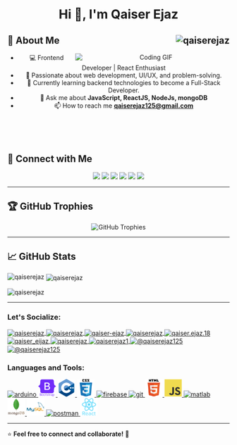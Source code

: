 <h1 align="center">Hi 👋, I'm Qaiser Ejaz</h1>

 
 
## 🚀 About Me                <img src="https://komarev.com/ghpvc/?username=qaiserejaz&label=Profile%20views&color=0e75b6&style=flat" alt="qaiserejaz" align="right" />


<div align="center">
<img src="https://cdn.dribbble.com/users/1162077/screenshots/3848914/programmer.gif" width="350" alt="Coding GIF" align="right">
  
-   💻 Frontend Developer | React Enthusiast
-   🎯 Passionate about web development, UI/UX, and problem-solving.
-   🌱 Currently learning backend technologies to become a Full-Stack Developer.
- 💬 Ask me about **JavaScript, ReactJS, NodeJs, mongoDB**
- 📫 How to reach me **qaiserejaz125@gmail.com**
</div>

<br>
<br>
<br>

## 🔗 Connect with Me
<p align="center">
  <a href="https://www.linkedin.com/in/qaiserejaz" target="blank"><img src="https://img.shields.io/badge/LinkedIn-blue?style=for-the-badge&logo=linkedin"></a>
  <a href="https://github.com/qaiserejaz" target="blank"><img src="https://img.shields.io/badge/GitHub-black?style=for-the-badge&logo=github"></a>
  <a href="https://leetcode.com/qaiserejaz" target="blank"><img src="https://img.shields.io/badge/LeetCode-white?style=for-the-badge&logo=leetcode"></a>
  <a href="https://www.hackerrank.com/qaiserejaz" target="blank"><img src="https://img.shields.io/badge/HackerRank-white?style=for-the-badge&logo=hackerrank"></a>
  <a href="https://www.hackerearth.com/@qaiserejaz" target="blank"><img src="https://img.shields.io/badge/HackerEarth-blue?style=for-the-badge&logo=hackerearth"></a>
  <a href="https://x.com/qaisersidd" target="blank"><img src="https://img.shields.io/badge/X.Com-black?style=for-the-badge&logo=x" /></a>
</p>

---

## 🏆 GitHub Trophies
<p align="center">
  <img src="https://github-profile-trophy.vercel.app/?username=qaiserejaz&theme=onedark&margin-w=15" alt="GitHub Trophies" />
</p>

---

## 📈 GitHub Stats
<p><img align="left" src="https://github-readme-stats.vercel.app/api/top-langs?username=qaiserejaz&show_icons=true&theme=tokyonight&locale=en&layout=compact" alt="qaiserejaz" /></p>
<p>&nbsp;<img align="center" src="https://github-readme-stats.vercel.app/api?username=qaiserejaz&show_icons=true&theme=tokyonight&locale=en" alt="qaiserejaz" /></p>
<!-- <p><img align="center" src="https://github-readme-streak-stats.herokuapp.com/?user=qaiserejaz&" alt="qaiserejaz" /></p> -->
<p><img align="center" src="https://github-readme-streak-stats.herokuapp.com/?user=qaiserejaz&currStreakNum=F79C42&sideNums=F79C42&dates=F79C42&background=1D1F2D&border_radius=5" alt="qaiserejaz" /></p>

---

<h3 align="left">Let's Socialize:</h3>
<p align="left">
  <a href="https://codepen.io/qaiserejaz" target="blank">
    <img align="center" src="https://raw.githubusercontent.com/rahuldkjain/github-profile-readme-generator/master/src/images/icons/Social/codepen.svg" alt="qaiserejaz" height="30" width="40" />
  </a>
  <a href="https://dev.to/qaiserejaz" target="blank">
    <img align="center" src="https://raw.githubusercontent.com/rahuldkjain/github-profile-readme-generator/master/src/images/icons/Social/devto.svg" alt="qaiserejaz" height="30" width="40" />
  </a>
  <a href="https://stackoverflow.com/users/qaiser-ejaz" target="blank">
    <img align="center" src="https://raw.githubusercontent.com/rahuldkjain/github-profile-readme-generator/master/src/images/icons/Social/stack-overflow.svg" alt="qaiser-ejaz" height="30" width="40" />
  </a>
  <a href="https://kaggle.com/qaiserejaz" target="blank">
    <img align="center" src="https://raw.githubusercontent.com/rahuldkjain/github-profile-readme-generator/master/src/images/icons/Social/kaggle.svg" alt="qaiserejaz" height="30" width="40" />
  </a>
  <a href="https://fb.com/qaiser.ejaz.18" target="blank">
    <img align="center" src="https://raw.githubusercontent.com/rahuldkjain/github-profile-readme-generator/master/src/images/icons/Social/facebook.svg" alt="qaiser.ejaz.18" height="30" width="40" />
  </a>
  <a href="https://instagram.com/qaiser_eijaz" target="blank">
    <img align="center" src="https://raw.githubusercontent.com/rahuldkjain/github-profile-readme-generator/master/src/images/icons/Social/instagram.svg" alt="qaiser_eijaz" height="30" width="40" />
  </a>
  <a href="https://dribbble.com/qaiserejaz" target="blank">
    <img align="center" src="https://raw.githubusercontent.com/rahuldkjain/github-profile-readme-generator/master/src/images/icons/Social/dribbble.svg" alt="qaiserejaz" height="30" width="40" />
  </a>
  <a href="https://www.behance.net/qaiserejaz1" target="blank">
    <img align="center" src="https://raw.githubusercontent.com/rahuldkjain/github-profile-readme-generator/master/src/images/icons/Social/behance.svg" alt="qaiserejaz1" height="30" width="40" />
  </a>
  <a href="https://hashnode.com/@qaiserejaz125" target="blank">
    <img align="center" src="https://raw.githubusercontent.com/rahuldkjain/github-profile-readme-generator/master/src/images/icons/Social/hashnode.svg" alt="@qaiserejaz125" height="30" width="40" />
  </a>
  <a href="https://medium.com/@qaiserejaz125" target="blank">
    <img align="center" src="https://raw.githubusercontent.com/rahuldkjain/github-profile-readme-generator/master/src/images/icons/Social/medium.svg" alt="@qaiserejaz125" height="30" width="40" />
  </a>
</p>

<h3 align="left">Languages and Tools:</h3>
<p align="left"> 
  <a href="https://www.arduino.cc/" target="_blank" rel="noreferrer"> <img src="https://cdn.worldvectorlogo.com/logos/arduino-1.svg" alt="arduino" width="40" height="40"/> </a> 
  <a href="https://getbootstrap.com" target="_blank" rel="noreferrer"> <img src="https://raw.githubusercontent.com/devicons/devicon/master/icons/bootstrap/bootstrap-plain-wordmark.svg" alt="bootstrap" width="40" height="40"/> </a> 
  <a href="https://www.w3schools.com/cpp/" target="_blank" rel="noreferrer"> <img src="https://raw.githubusercontent.com/devicons/devicon/master/icons/cplusplus/cplusplus-original.svg" alt="cplusplus" width="40" height="40"/> </a> 
  <a href="https://www.w3schools.com/css/" target="_blank" rel="noreferrer"> <img src="https://raw.githubusercontent.com/devicons/devicon/master/icons/css3/css3-original-wordmark.svg" alt="css3" width="40" height="40"/> </a> 
  <a href="https://firebase.google.com/" target="_blank" rel="noreferrer"> <img src="https://www.vectorlogo.zone/logos/firebase/firebase-icon.svg" alt="firebase" width="40" height="40"/> </a> 
  <a href="https://git-scm.com/" target="_blank" rel="noreferrer"> <img src="https://www.vectorlogo.zone/logos/git-scm/git-scm-icon.svg" alt="git" width="40" height="40"/> </a> 
  <a href="https://www.w3.org/html/" target="_blank" rel="noreferrer"> <img src="https://raw.githubusercontent.com/devicons/devicon/master/icons/html5/html5-original-wordmark.svg" alt="html5" width="40" height="40"/> </a> 
  <a href="https://developer.mozilla.org/en-US/docs/Web/JavaScript" target="_blank" rel="noreferrer"> 
    <img src="https://raw.githubusercontent.com/devicons/devicon/master/icons/javascript/javascript-original.svg" alt="javascript" width="40" height="40"/> 
  </a> 
  <a href="https://www.mathworks.com/" target="_blank" rel="noreferrer"> <img src="https://upload.wikimedia.org/wikipedia/commons/2/21/Matlab_Logo.png" alt="matlab" width="40" height="40"/> </a> 
  <a href="https://www.mongodb.com/" target="_blank" rel="noreferrer"> <img src="https://raw.githubusercontent.com/devicons/devicon/master/icons/mongodb/mongodb-original-wordmark.svg" alt="mongodb" width="40" height="40"/> </a> 
  <a href="https://www.mysql.com/" target="_blank" rel="noreferrer"> <img src="https://raw.githubusercontent.com/devicons/devicon/master/icons/mysql/mysql-original-wordmark.svg" alt="mysql" width="40" height="40"/> </a> 
  <a href="https://postman.com" target="_blank" rel="noreferrer"> <img src="https://www.vectorlogo.zone/logos/getpostman/getpostman-icon.svg" alt="postman" width="40" height="40"/> </a> 
  <a href="https://reactjs.org/" target="_blank" rel="noreferrer"> <img src="https://raw.githubusercontent.com/devicons/devicon/master/icons/react/react-original-wordmark.svg" alt="react" width="40" height="40"/> </a> 
</p>

---

⭐ **Feel free to connect and collaborate!** 🚀

